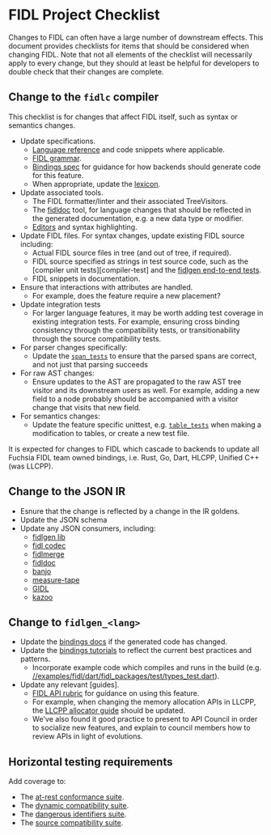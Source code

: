 # FIDL Project Checklist

Changes to FIDL can often have a large number of downstream effects. This
document provides checklists for items that should be considered when changing
FIDL. Note that not all elements of the checklist will necessarily apply to
every change, but they should at least be helpful for developers to double check
that their changes are complete.

## Change to the `fidlc` compiler

This checklist is for changes that affect FIDL itself, such as syntax or
semantics changes.

* Update specifications.
  * [Language reference][fidl-ref] and code snippets where applicable.
  * [FIDL grammar][fidl-grammar].
  * [Bindings spec][bindings-spec] for guidance for how backends should generate
    code for this feature.
  * When appropriate, update the [lexicon].
* Update associated tools.
  * The FIDL formatter/linter and their associated TreeVisitors.
  * The [fidldoc] tool, for language changes that should be reflected in the
    generated documentation, e.g. a new data type or modifier.
  * [Editors] and syntax highlighting.
* Update FIDL files. For syntax changes, update existing FIDL source including:
  * Actual FIDL source files in tree (and out of tree, if required).
  * FIDL source specified as strings in test source code, such as the
    [compiler unit tests][compiler-test] and the [fidlgen end-to-end tests][fidlgen-tests].
  * FIDL snippets in documentation.
* Ensure that interactions with attributes are handled.
  * For example, does the feature require a new placement?
* Update integration tests
  * For larger language features, it may be worth adding test coverage in
    existing integration tests. For example, ensuring cross binding consistency
    through the compatibility tests, or transitionability through the source
    compatibility tests.
* For parser changes specifically:
  * Update the [`span_tests`][span-tests] to ensure that the parsed spans are
    correct, and not just that parsing succeeds
* For raw AST changes:
  * Ensure updates to the AST are propagated to the raw AST tree visitor and its
    downstream users as well. For example, adding a new field to a node probably
    should be accompanied with a visitor change that visits that new field.
* For semantics changes:
  * Update the feature specific unittest, e.g. [`table_tests`][table-tests] when
    making a modification to tables, or create a new test file.

It is expected for changes to FIDL which cascade to backends to update all
Fuchsia FIDL team owned bindings, i.e. Rust, Go, Dart, HLCPP, Unified C++ (was
LLCPP).

## Change to the JSON IR

* Esnure that the change is reflected by a change in the IR goldens.
* Update the JSON schema
* Update any JSON consumers, including:
  * [fidlgen lib][fidlgen-lib]
  * [fidl codec][fidl-codec]
  * [fidlmerge]
  * [fidldoc]
  * [banjo]
  * [measure-tape]
  * [GIDL][gidl]
  * [kazoo]

## Change to `fidlgen_<lang>`

* Update the [bindings docs][bindings-refs] if the generated code has
  changed.
* Update the [bindings tutorials][bindings-tutorials] to reflect the current
  best practices and patterns.
  * Incorporate example code which compiles and runs in the build (e.g.
    [//examples/fidl/dart/fidl_packages/test/types_test.dart](/examples/fidl/dart/fidl_packages/test/types_test.dart)).
* Update any relevant [guides].
  * [FIDL API rubric][api-rubric] for guidance on using this feature.
  * For example, when changing the memory allocation APIs in LLCPP, the
    [LLCPP allocator guide][llcpp-allocators] should be updated.
  * We've also found it good practice to present to API Council in order to
    socialize new features, and explain to council members how to review APIs in
    light of evolutions.

## Horizontal testing requirements

Add coverage to:

* The [at-rest conformance suite].
* The [dynamic compatibility suite].
* The [dangerous identifiers suite].
* The [source compatibility suite].

<!-- xrefs -->
[api-rubric]: /docs/concepts/api/fidl.md
[at-rest conformance suite]: /src/tests/fidl/conformance_suite/
[banjo]: /src/devices/tools/fidlgen_banjo
[bindings-refs]: /docs/reference/fidl/bindings/overview.md
[bindings-spec]: /docs/reference/fidl/language/bindings-spec.md
[bindings-tutorials]: /docs/development/languages/fidl/tutorials/overview.md
[dangerous identifiers suite]: /src/tests/fidl/dangerous_identifiers/
[dynamic compatibility suite]: /src/tests/fidl/compatibility/
[editors]: /docs/development/languages/fidl/guides/editors.md
[fidl-codec]: /src/lib/fidl_codec
[fidl-compiler]: /zircon/system/utest/fidl-compiler
[fidl-grammar]: /docs/reference/fidl/language/grammar.md
[fidl-ref]: /docs/reference/fidl/language/language.md
[fidldoc]: /tools/fidl/fidldoc
[fidlgen-lib]: /tools/fidl/lib/fidlgen
[fidlgen-tests]: /tools/fidl/lib/fidlgentest
[fidlmerge]: /tools/fidl/fidlmerge
[gidl]: /tools/fidl/gidl
[kazoo]: /zircon/tools/kazoo
[lexicon]: /docs/reference/fidl/language/lexicon.md
[llcpp-allocators]: /docs/development/languages/fidl/guides/llcpp-memory-ownership.md
[measure-tape]: /tools/fidl/measure-tape
[source compatibility suite]: /src/tests/fidl/source_compatibility/
[span-tests]: /zircon/system/utest/fidl-compiler/span_tests.cc
[table-tests]: /zircon/system/utest/fidl-compiler/table_tests.cc
